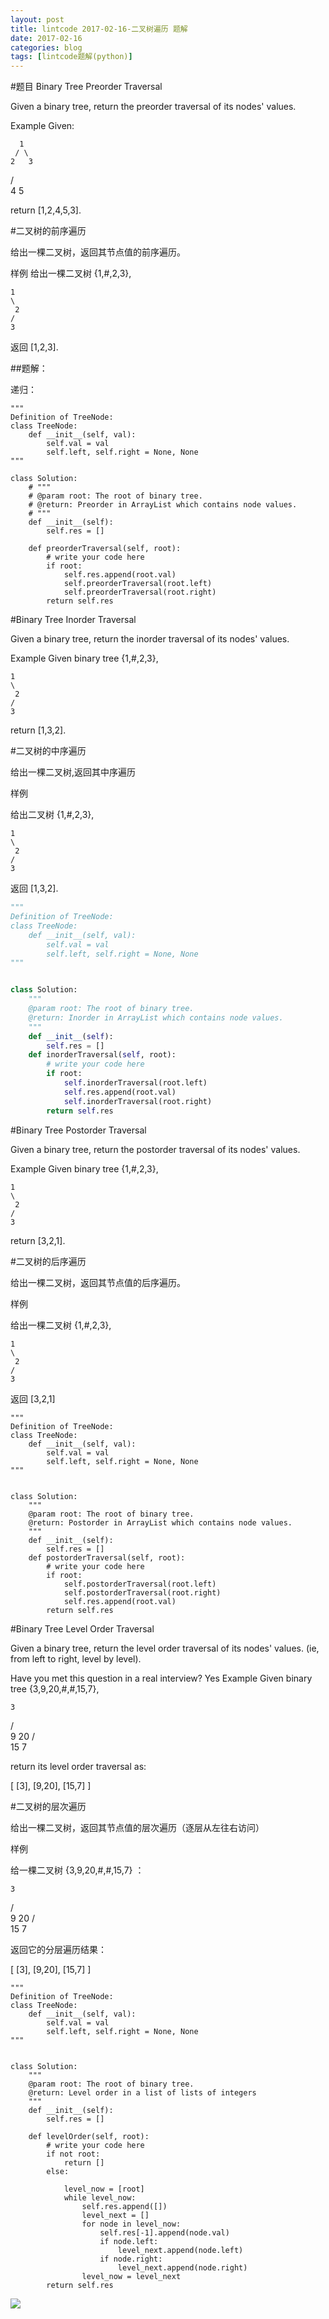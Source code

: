 ```yaml
---
layout: post
title: lintcode 2017-02-16-二叉树遍历 题解
date: 2017-02-16
categories: blog
tags: [lintcode题解(python)]
---
```


#题目 Binary Tree Preorder Traversal

Given a binary tree, return the preorder traversal of its nodes' values.

Example
Given:

      1
     / \
    2   3
   / \
  4   5

return [1,2,4,5,3].

#二叉树的前序遍历

给出一棵二叉树，返回其节点值的前序遍历。

样例
给出一棵二叉树 {1,#,2,3},

    1
    \
     2
    /
    3

 返回 [1,2,3].


##题解：

递归：

```Python:
"""
Definition of TreeNode:
class TreeNode:
    def __init__(self, val):
        self.val = val
        self.left, self.right = None, None
"""

class Solution:
    # """
    # @param root: The root of binary tree.
    # @return: Preorder in ArrayList which contains node values.
    # """
    def __init__(self):
        self.res = []
        
    def preorderTraversal(self, root):
        # write your code here
        if root:
            self.res.append(root.val)
            self.preorderTraversal(root.left)
            self.preorderTraversal(root.right)
        return self.res
```
#Binary Tree Inorder Traversal

Given a binary tree, return the inorder traversal of its nodes' values.

Example
Given binary tree {1,#,2,3},

    1
    \
     2
    /
    3
    
 
return [1,3,2].


#二叉树的中序遍历

给出一棵二叉树,返回其中序遍历

样例

给出二叉树 {1,#,2,3},

    1
    \
     2
    /
    3
    
返回 [1,3,2].

```Python
"""
Definition of TreeNode:
class TreeNode:
    def __init__(self, val):
        self.val = val
        self.left, self.right = None, None
"""


class Solution:
    """
    @param root: The root of binary tree.
    @return: Inorder in ArrayList which contains node values.
    """
    def __init__(self):
        self.res = [] 
    def inorderTraversal(self, root):
        # write your code here
        if root:
            self.inorderTraversal(root.left)
            self.res.append(root.val)
            self.inorderTraversal(root.right)
        return self.res
```
#Binary Tree Postorder Traversal

Given a binary tree, return the postorder traversal of its nodes' values.

Example
Given binary tree {1,#,2,3},

    1
    \
     2
    /
    3
    
return [3,2,1].

#二叉树的后序遍历

给出一棵二叉树，返回其节点值的后序遍历。

样例

给出一棵二叉树 {1,#,2,3},

    1
    \
     2
    /
    3
    
返回 [3,2,1]

```
"""
Definition of TreeNode:
class TreeNode:
    def __init__(self, val):
        self.val = val
        self.left, self.right = None, None
"""


class Solution:
    """
    @param root: The root of binary tree.
    @return: Postorder in ArrayList which contains node values.
    """
    def __init__(self):
        self.res = [] 
    def postorderTraversal(self, root):
        # write your code here
        if root:
            self.postorderTraversal(root.left)
            self.postorderTraversal(root.right)
            self.res.append(root.val)
        return self.res
```

#Binary Tree Level Order Traversal

Given a binary tree, return the level order traversal of its nodes' values. (ie, from left to right, level by level).

Have you met this question in a real interview? Yes
Example
Given binary tree {3,9,20,#,#,15,7},

    3
   / \
  9  20
    /  \
   15   7

return its level order traversal as:

[
  [3],
  [9,20],
  [15,7]
]

#二叉树的层次遍历

给出一棵二叉树，返回其节点值的层次遍历（逐层从左往右访问）

样例

给一棵二叉树 {3,9,20,#,#,15,7} ：

    3
   / \
  9  20
    /  \
   15   7

返回它的分层遍历结果：

[
  [3],
  [9,20],
  [15,7]
]

```
"""
Definition of TreeNode:
class TreeNode:
    def __init__(self, val):
        self.val = val
        self.left, self.right = None, None
"""


class Solution:
    """
    @param root: The root of binary tree.
    @return: Level order in a list of lists of integers
    """
    def __init__(self):
        self.res = []
        
    def levelOrder(self, root):
        # write your code here
        if not root:
            return []
        else:
            
            level_now = [root]
            while level_now:
                self.res.append([])
                level_next = []
                for node in level_now:
                    self.res[-1].append(node.val)
                    if node.left:
                        level_next.append(node.left)
                    if node.right:
                        level_next.append(node.right)
                level_now = level_next
        return self.res
```
![](https://raw.githubusercontent.com/AlbertLZG/AlbertLZG.github.io/master/img/blog_logo.png)











